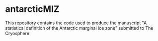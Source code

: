# antarcticMIZ

This repository contains the code used to produce the manuscript "A statistical definition of the Antarctic marginal ice zone" submitted to The Cryosphere
